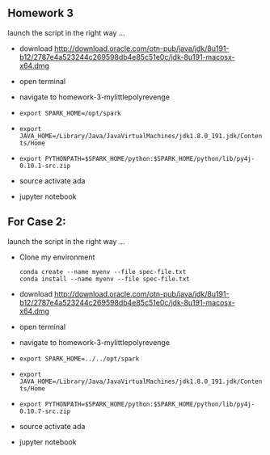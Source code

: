## Homework 3

launch the script in the right way … 

- download http://download.oracle.com/otn-pub/java/jdk/8u191-b12/2787e4a523244c269598db4e85c51e0c/jdk-8u191-macosx-x64.dmg

- open terminal 
- navigate to homework-3-mylittlepolyrevenge
- ```export SPARK_HOME=/opt/spark```
- ```export JAVA_HOME=/Library/Java/JavaVirtualMachines/jdk1.8.0_191.jdk/Contents/Home```
- ```export PYTHONPATH=$SPARK_HOME/python:$SPARK_HOME/python/lib/py4j-0.10.1-src.zip```
- source activate ada 
- jupyter notebook 



## For Case 2: 

launch the script in the right way … 

- Clone my environment 

  ```
  conda create --name myenv --file spec-file.txt
  conda install --name myenv --file spec-file.txt
  ```

- download http://download.oracle.com/otn-pub/java/jdk/8u191-b12/2787e4a523244c269598db4e85c51e0c/jdk-8u191-macosx-x64.dmg
- open terminal 
- navigate to homework-3-mylittlepolyrevenge
- ```export SPARK_HOME=../../opt/spark```
- ```export JAVA_HOME=/Library/Java/JavaVirtualMachines/jdk1.8.0_191.jdk/Contents/Home```
- ```export PYTHONPATH=$SPARK_HOME/python:$SPARK_HOME/python/lib/py4j-0.10.7-src.zip```
- source activate ada 
- jupyter notebook 

